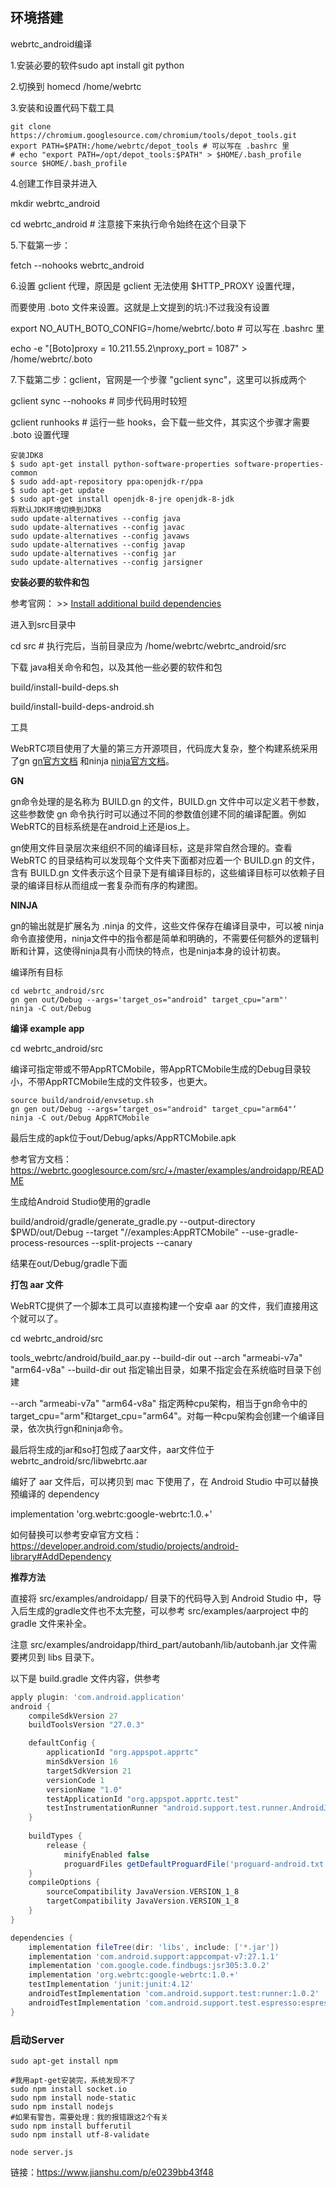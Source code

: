 ## 环境搭建

webrtc_android编译

1.安装必要的软件sudo apt install git python

2.切换到 homecd /home/webrtc 

3.安装和设置代码下载工具

```
git clone https://chromium.googlesource.com/chromium/tools/depot_tools.git
export PATH=$PATH:/home/webrtc/depot_tools # 可以写在 .bashrc 里
# echo "export PATH=/opt/depot_tools:$PATH" > $HOME/.bash_profile
source $HOME/.bash_profile
```

4.创建工作目录并进入

mkdir webrtc_android

cd webrtc_android # 注意接下来执行命令始终在这个目录下

5.下载第一步：

   fetch --nohooks webrtc_android

6.设置 gclient 代理，原因是 gclient 无法使用 $HTTP_PROXY 设置代理，

   而要使用 .boto 文件来设置。这就是上文提到的坑:)不过我没有设置

  export  NO_AUTH_BOTO_CONFIG=/home/webrtc/.boto # 可以写在 .bashrc 里

  echo -e "[Boto]proxy = 10.211.55.2\nproxy_port = 1087" > /home/webrtc/.boto

7.下载第二步：gclient，官网是一个步骤 "gclient sync"，这里可以拆成两个

gclient sync --nohooks # 同步代码用时较短

gclient runhooks # 运行一些 hooks，会下载一些文件，其实这个步骤才需要 .boto 设置代理

```
安装JDK8
$ sudo apt-get install python-software-properties software-properties-common
$ sudo add-apt-repository ppa:openjdk-r/ppa
$ sudo apt-get update
$ sudo apt-get install openjdk-8-jre openjdk-8-jdk
将默认JDK环境切换到JDK8
sudo update-alternatives --config java
sudo update-alternatives --config javac
sudo update-alternatives --config javaws
sudo update-alternatives --config javap
sudo update-alternatives --config jar
sudo update-alternatives --config jarsigner
```

**安装必要的软件和包**

参考官网： >> [Install additional build dependencies](https://chromium.googlesource.com/chromium/src/+/master/docs/android_build_instructions.md#Install-additional-build-dependencies)

进入到src目录中

cd src # 执行完后，当前目录应为 /home/webrtc/webrtc_android/src

下载 java相关命令和包，以及其他一些必要的软件和包

build/install-build-deps.sh 

build/install-build-deps-android.sh

工具

WebRTC项目使用了大量的第三方开源项目，代码庞大复杂，整个构建系统采用了gn [gn官方文档](https://chromium.googlesource.com/chromium/src/+/master/tools/gn/README.md) 和ninja [ninja官方文档](https://ninja-build.org/)。

**GN**

gn命令处理的是名称为 BUILD.gn 的文件，BUILD.gn 文件中可以定义若干参数，这些参数使 gn 命令执行时可以通过不同的参数值创建不同的编译配置。例如WebRTC的目标系统是在android上还是ios上。

gn使用文件目录层次来组织不同的编译目标，这是非常自然合理的。查看 WebRTC 的目录结构可以发现每个文件夹下面都对应着一个 BUILD.gn 的文件，含有 BUILD.gn 文件表示这个目录下是有编译目标的，这些编译目标可以依赖子目录的编译目标从而组成一套复杂而有序的构建图。

**NINJA**

gn的输出就是扩展名为 .ninja 的文件，这些文件保存在编译目录中，可以被 ninja 命令直接使用，ninja文件中的指令都是简单和明确的，不需要任何额外的逻辑判断和计算，这使得ninja具有小而快的特点，也是ninja本身的设计初衷。

编译所有目标

```
cd webrtc_android/src
gn gen out/Debug --args='target_os="android" target_cpu="arm"'
ninja -C out/Debug
```

**编译 example app** 

cd webrtc_android/src

编译可指定带或不带AppRTCMobile，带AppRTCMobile生成的Debug目录较小，不带AppRTCMobile生成的文件较多，也更大。

```
source build/android/envsetup.sh
gn gen out/Debug --args=‘target_os="android" target_cpu="arm64"‘
ninja -C out/Debug AppRTCMobile
```

最后生成的apk位于out/Debug/apks/AppRTCMobile.apk

参考官方文档：https://webrtc.googlesource.com/src/+/master/examples/androidapp/README

生成给Android Studio使用的gradle

build/android/gradle/generate_gradle.py --output-directory $PWD/out/Debug \--target "//examples:AppRTCMobile" --use-gradle-process-resources \--split-projects --canary

结果在out/Debug/gradle下面

**打包 aar 文件**

WebRTC提供了一个脚本工具可以直接构建一个安卓 aar 的文件，我们直接用这个就可以了。

cd webrtc_android/src

tools_webrtc/android/build_aar.py --build-dir out --arch "armeabi-v7a" "arm64-v8a"
--build-dir out 指定输出目录，如果不指定会在系统临时目录下创建

--arch "armeabi-v7a" "arm64-v8a" 指定两种cpu架构，相当于gn命令中的target_cpu="arm"和target_cpu="arm64"。对每一种cpu架构会创建一个编译目录，依次执行gn和ninja命令。

最后将生成的jar和so打包成了aar文件，aar文件位于webrtc_android/src/libwebrtc.aar

编好了 aar 文件后，可以拷贝到 mac 下使用了，在 Android Studio 中可以替换预编译的 dependency

implementation 'org.webrtc:google-webrtc:1.0.+'

如何替换可以参考安卓官方文档：https://developer.android.com/studio/projects/android-library#AddDependency

**推荐方法**

直接将 src/examples/androidapp/ 目录下的代码导入到 Android Studio 中，导入后生成的gradle文件也不太完整，可以参考 src/examples/aarproject 中的 gradle 文件来补全。

注意 src/examples/androidapp/third_part/autobanh/lib/autobanh.jar 文件需要拷贝到 libs 目录下。

以下是 build.gradle 文件内容，供参考

```groovy
apply plugin: 'com.android.application'
android {
    compileSdkVersion 27
    buildToolsVersion "27.0.3"

    defaultConfig {
        applicationId "org.appspot.apprtc"
        minSdkVersion 16
        targetSdkVersion 21
        versionCode 1
        versionName "1.0"
        testApplicationId "org.appspot.apprtc.test"
        testInstrumentationRunner "android.support.test.runner.AndroidJUnitRunner"
    }
	
    buildTypes {
        release {
            minifyEnabled false
            proguardFiles getDefaultProguardFile('proguard-android.txt'), 'proguard-rules.txt'}
    }
    compileOptions {
        sourceCompatibility JavaVersion.VERSION_1_8
        targetCompatibility JavaVersion.VERSION_1_8
    }
}

dependencies {
    implementation fileTree(dir: 'libs', include: ['*.jar'])
    implementation 'com.android.support:appcompat-v7:27.1.1'
    implementation 'com.google.code.findbugs:jsr305:3.0.2'
    implementation 'org.webrtc:google-webrtc:1.0.+'
    testImplementation 'junit:junit:4.12'
    androidTestImplementation 'com.android.support.test:runner:1.0.2'
    androidTestImplementation 'com.android.support.test.espresso:espresso-core:3.0.2'
}
```



### 启动Server

```shell
sudo apt-get install npm

#我用apt-get安装完，系统发现不了 
sudo npm install socket.io 
sudo npm install node-static
sudo npm install nodejs
#如果有警告，需要处理：我的报错跟这2个有关
sudo npm install bufferutil
sudo npm install utf-8-validate

node server.js
```



链接：https://www.jianshu.com/p/e0239bb43f48